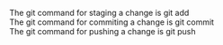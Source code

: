 The  git command for staging a change is git add <br>
The  git command for commiting a change is git commit <br>
The  git command for pushing a change is git push <br>
